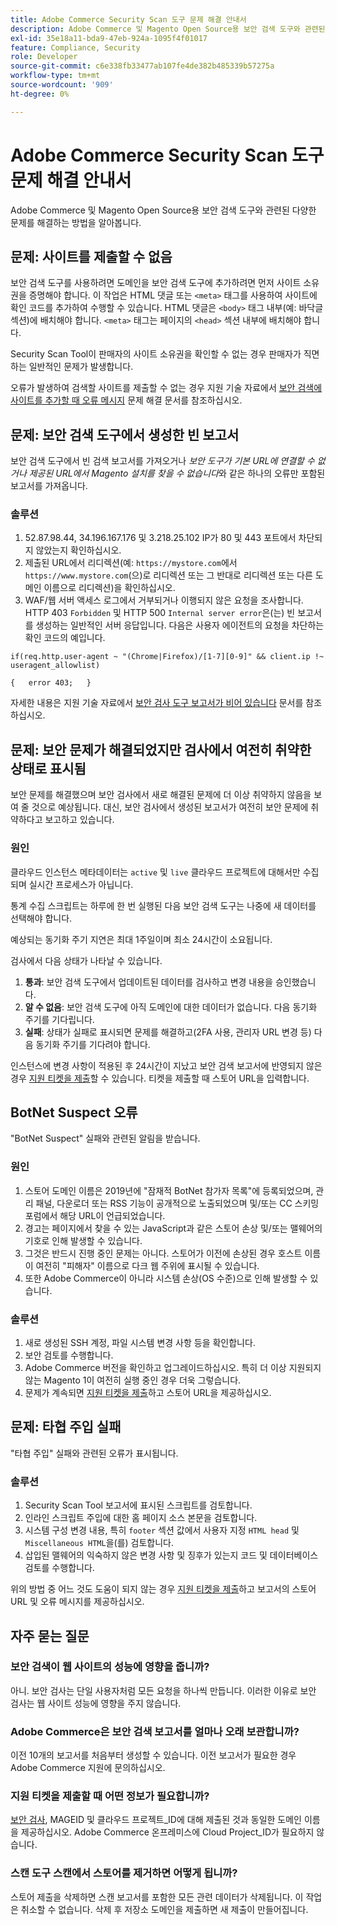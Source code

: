 ```yaml
---
title: Adobe Commerce Security Scan 도구 문제 해결 안내서
description: Adobe Commerce 및 Magento Open Source용 보안 검색 도구와 관련된 다양한 문제를 해결하는 방법을 알아봅니다.
exl-id: 35e18a11-bda9-47eb-924a-1095f4f01017
feature: Compliance, Security
role: Developer
source-git-commit: c6e338fb33477ab107fe4de382b485339b57275a
workflow-type: tm+mt
source-wordcount: '909'
ht-degree: 0%

---
```


# Adobe Commerce Security Scan 도구 문제 해결 안내서

Adobe Commerce 및 Magento Open Source용 보안 검색 도구와 관련된 다양한 문제를 해결하는 방법을 알아봅니다.

## 문제: 사이트를 제출할 수 없음

보안 검색 도구를 사용하려면 도메인을 보안 검색 도구에 추가하려면 먼저 사이트 소유권을 증명해야 합니다. 이 작업은 HTML 댓글 또는 `<meta>` 태그를 사용하여 사이트에 확인 코드를 추가하여 수행할 수 있습니다. HTML 댓글은 `<body>` 태그 내부(예: 바닥글 섹션)에 배치해야 합니다. `<meta>` 태그는 페이지의 `<head>` 섹션 내부에 배치해야 합니다.

Security Scan Tool이 판매자의 사이트 소유권을 확인할 수 없는 경우 판매자가 직면하는 일반적인 문제가 발생합니다.

오류가 발생하여 검색할 사이트를 제출할 수 없는 경우 지원 기술 자료에서 [보안 검색에 사이트를 추가할 때 오류 메시지](/help/troubleshooting/miscellaneous/error-message-adding-site-into-security-scan.md) 문제 해결 문서를 참조하십시오.

## 문제: 보안 검색 도구에서 생성한 빈 보고서

보안 검색 도구에서 빈 검색 보고서를 가져오거나 *보안 도구가 기본 URL에 연결할 수 없거나* *제공된 URL에서 Magento 설치를 찾을 수 없습니다*&#x200B;와 같은 하나의 오류만 포함된 보고서를 가져옵니다.

### 솔루션

1. 52.87.98.44, 34.196.167.176 및 3.218.25.102 IP가 80 및 443 포트에서 차단되지 않았는지 확인하십시오.
1. 제출된 URL에서 리디렉션(예: `https://mystore.com`에서 `https://www.mystore.com`(으)로 리디렉션 또는 그 반대로 리디렉션 또는 다른 도메인 이름으로 리디렉션)을 확인하십시오.
1. WAF/웹 서버 액세스 로그에서 거부되거나 이행되지 않은 요청을 조사합니다. HTTP 403 `Forbidden` 및 HTTP 500 `Internal server error`은(는) 빈 보고서를 생성하는 일반적인 서버 응답입니다. 다음은 사용자 에이전트의 요청을 차단하는 확인 코드의 예입니다.

```code block
if(req.http.user-agent ~ "(Chrome|Firefox)/[1-7][0-9]" && client.ip !~ useragent_allowlist)

{   error 403;   }
```

자세한 내용은 지원 기술 자료에서 [보안 검사 도구 보고서가 비어 있습니다](/help/troubleshooting/miscellaneous/the-security-scan-tool-report-is-blank.md) 문서를 참조하십시오.

## 문제: 보안 문제가 해결되었지만 검사에서 여전히 취약한 상태로 표시됨

보안 문제를 해결했으며 보안 검사에서 새로 해결된 문제에 더 이상 취약하지 않음을 보여 줄 것으로 예상됩니다. 대신, 보안 검사에서 생성된 보고서가 여전히 보안 문제에 취약하다고 보고하고 있습니다.

### 원인

클라우드 인스턴스 메타데이터는 `active` 및 `live` 클라우드 프로젝트에 대해서만 수집되며 실시간 프로세스가 아닙니다.

통계 수집 스크립트는 하루에 한 번 실행된 다음 보안 검색 도구는 나중에 새 데이터를 선택해야 합니다.

예상되는 동기화 주기 지연은 최대 1주일이며 최소 24시간이 소요됩니다.

검사에서 다음 상태가 나타날 수 있습니다.

1. **통과**: 보안 검색 도구에서 업데이트된 데이터를 검사하고 변경 내용을 승인했습니다.
1. **알 수 없음**: 보안 검색 도구에 아직 도메인에 대한 데이터가 없습니다. 다음 동기화 주기를 기다립니다.
1. **실패**: 상태가 실패로 표시되면 문제를 해결하고(2FA 사용, 관리자 URL 변경 등) 다음 동기화 주기를 기다려야 합니다.

인스턴스에 변경 사항이 적용된 후 24시간이 지났고 보안 검색 보고서에 반영되지 않은 경우 [지원 티켓을 제출](/help/help-center-guide/help-center/magento-help-center-user-guide.md#submit-ticket)할 수 있습니다. 티켓을 제출할 때 스토어 URL을 입력합니다.

## BotNet Suspect 오류

&quot;BotNet Suspect&quot; 실패와 관련된 알림을 받습니다.

### 원인

1. 스토어 도메인 이름은 2019년에 &quot;잠재적 BotNet 참가자 목록&quot;에 등록되었으며, 관리 패널, 다운로더 또는 RSS 기능이 공개적으로 노출되었으며 및/또는 CC 스키밍 포럼에서 해당 URL이 언급되었습니다.
1. 경고는 페이지에서 찾을 수 있는 JavaScript과 같은 스토어 손상 및/또는 맬웨어의 기호로 인해 발생할 수 있습니다.
1. 그것은 반드시 진행 중인 문제는 아니다. 스토어가 이전에 손상된 경우 호스트 이름이 여전히 &quot;피해자&quot; 이름으로 다크 웹 주위에 표시될 수 있습니다.
1. 또한 Adobe Commerce이 아니라 시스템 손상(OS 수준)으로 인해 발생할 수 있습니다.

### 솔루션

1. 새로 생성된 SSH 계정, 파일 시스템 변경 사항 등을 확인합니다.
1. 보안 검토를 수행합니다.
1. Adobe Commerce 버전을 확인하고 업그레이드하십시오. 특히 더 이상 지원되지 않는 Magento 1이 여전히 실행 중인 경우 더욱 그렇습니다.
1. 문제가 계속되면 [지원 티켓을 제출](/help/help-center-guide/help-center/magento-help-center-user-guide.md#submit-ticket)하고 스토어 URL을 제공하십시오.

## 문제: 타협 주입 실패

&quot;타협 주입&quot; 실패와 관련된 오류가 표시됩니다.

### 솔루션

1. Security Scan Tool 보고서에 표시된 스크립트를 검토합니다.
1. 인라인 스크립트 주입에 대한 홈 페이지 소스 본문을 검토합니다.
1. 시스템 구성 변경 내용, 특히 `footer` 섹션 값에서 사용자 지정 `HTML head` 및 `Miscellaneous HTML`을(를) 검토합니다.
1. 삽입된 맬웨어의 익숙하지 않은 변경 사항 및 징후가 있는지 코드 및 데이터베이스 검토를 수행합니다.

위의 방법 중 어느 것도 도움이 되지 않는 경우 [지원 티켓을 제출](/help/help-center-guide/help-center/magento-help-center-user-guide.md#submit-ticket)하고 보고서의 스토어 URL 및 오류 메시지를 제공하십시오.

## 자주 묻는 질문

### 보안 검색이 웹 사이트의 성능에 영향을 줍니까?

아니. 보안 검사는 단일 사용자처럼 모든 요청을 하나씩 만듭니다. 이러한 이유로 보안 검사는 웹 사이트 성능에 영향을 주지 않습니다.

### Adobe Commerce은 보안 검색 보고서를 얼마나 오래 보관합니까?

이전 10개의 보고서를 처음부터 생성할 수 있습니다. 이전 보고서가 필요한 경우 Adobe Commerce 지원에 문의하십시오.

### 지원 티켓을 제출할 때 어떤 정보가 필요합니까?

[보안 검사](https://experienceleague.adobe.com/en/docs/experience-cloud-kcs/kbarticles/ka-26357), MAGEID 및 클라우드 프로젝트_ID에 대해 제출된 것과 동일한 도메인 이름을 제공하십시오. Adobe Commerce 온프레미스에 Cloud Project_ID가 필요하지 않습니다.

### 스캔 도구 스캔에서 스토어를 제거하면 어떻게 됩니까?

스토어 제출을 삭제하면 스캔 보고서를 포함한 모든 관련 데이터가 삭제됩니다. 이 작업은 취소할 수 없습니다. 삭제 후 저장소 도메인을 제출하면 새 제출이 만들어집니다.
